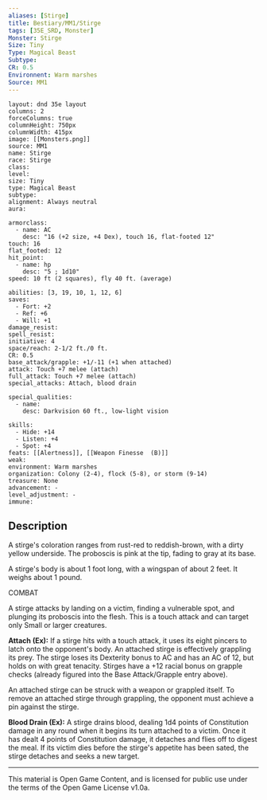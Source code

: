 ```yaml
---
aliases: [Stirge]
title: Bestiary/MM1/Stirge
tags: [35E_SRD, Monster]
Monster: Stirge
Size: Tiny
Type: Magical Beast
Subtype: 
CR: 0.5
Environnent: Warm marshes
Source: MM1
---
```


```statblock
layout: dnd 35e layout
columns: 2
forceColumns: true
columnHeight: 750px
columnWidth: 415px
image: [[Monsters.png]]
source: MM1
name: Stirge
race: Stirge
class: 
level: 
size: Tiny
type: Magical Beast
subtype: 
alignment: Always neutral
aura: 

armorclass:
  - name: AC
    desc: "16 (+2 size, +4 Dex), touch 16, flat-footed 12"
touch: 16
flat_footed: 12
hit_point:
  - name: hp
    desc: "5 ; 1d10"
speed: 10 ft (2 squares), fly 40 ft. (average)

abilities: [3, 19, 10, 1, 12, 6]
saves:
  - Fort: +2
  - Ref: +6
  - Will: +1
damage_resist: 
spell_resist: 
initiative: 4
space/reach: 2-1/2 ft./0 ft.
CR: 0.5
base_attack/grapple: +1/-11 (+1 when attached)
attack: Touch +7 melee (attach)
full_attack: Touch +7 melee (attach)
special_attacks: Attach, blood drain

special_qualities:
  - name: 
    desc: Darkvision 60 ft., low-light vision

skills:
  - Hide: +14
  - Listen: +4
  - Spot: +4
feats: [[Alertness]], [[Weapon Finesse  (B)]]
weak: 
environment: Warm marshes
organization: Colony (2-4), flock (5-8), or storm (9-14)
treasure: None
advancement: -
level_adjustment: -
immune: 
```

## Description

<p>A stirge's coloration ranges from rust-red to reddish-brown, with a dirty yellow underside. The proboscis is pink at the tip, fading to gray at its base.</p>
<p>A stirge's body is about 1 foot long, with a wingspan of about 2 feet. It weighs about 1 pound.</p>
<p>COMBAT</p>
<p>A stirge attacks by landing on a victim, finding a vulnerable spot, and plunging its proboscis into the flesh. This is a touch attack and can target only Small or larger creatures.</p>
<p>
            <b>Attach (Ex):</b> If a stirge hits with a touch attack, it uses its eight pincers to latch onto the opponent's body. An attached stirge is effectively grappling its prey. The stirge loses its Dexterity bonus to AC and has an AC of 12, but holds on with great tenacity. Stirges have a +12 racial bonus on grapple checks (already figured into the Base Attack/Grapple entry above).</p>
<p>An attached stirge can be struck with a weapon or grappled itself. To remove an attached stirge through grappling, the opponent must achieve a pin against the stirge.</p>
<p>
            <b>Blood Drain (Ex):</b> A stirge drains blood, dealing 1d4 points of Constitution damage in any round when it begins its turn attached to a victim. Once it has dealt 4 points of Constitution damage, it detaches and flies off to digest the meal. If its victim dies before the stirge's appetite has been sated, the stirge detaches and seeks a new target.</p>

---

This material is Open Game Content, and is licensed for public use under
the terms of the Open Game License v1.0a.
